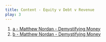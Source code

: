 ```yaml
---
title: Content - Equity v Debt v Revenue
play: 3
---
```


  01. [a - Matthew Nordan - Demystifying Money](01-Matthew-Nordan-Demystifyng-Money.pdf)
  02. [b - Matthew Nordan - Demystifying Money](02-Matthew-Nordan-Demystifying-Money.webloc)


